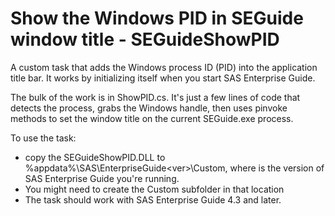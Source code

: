 # Show the Windows PID in SEGuide window title - SEGuideShowPID
A custom task that adds the Windows process ID (PID) into the application title bar.  It works by initializing itself when you start SAS Enterprise Guide.

The bulk of the work is in ShowPID.cs.  It's just a few lines of code that detects the process, grabs the Windows handle, then uses pinvoke methods to set the window title on the current SEGuide.exe process.

To use the task:
 - copy the SEGuideShowPID.DLL to %appdata%\SAS\EnterpriseGuide\<ver>\Custom, where <ver> is the version of SAS Enterprise Guide you're running.
 - You might need to create the Custom subfolder in that location
 - The task should work with SAS Enterprise Guide 4.3 and later.
 

